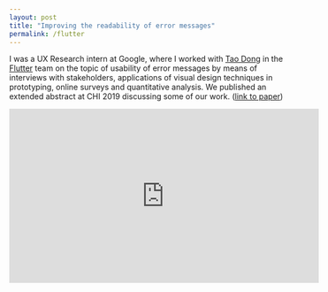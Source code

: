 ```yaml
---
layout: post
title: "Improving the readability of error messages"
permalink: /flutter
---
```


I was a UX Research intern at Google, where I worked with [Tao Dong](https://www.taodong.net) in the [Flutter](https://flutter.io) team on the topic of usability of error messages by means of interviews with stakeholders, applications of visual design techniques in prototyping, online surveys and quantitative analysis. We published an extended abstract at CHI 2019 discussing some of our work. ([link to paper](/files/error-messages-chi2019-khandwala.pdf))

<iframe width="560" height="315" src="https://www.youtube.com/embed/Sd2UweBhUc0" frameborder="0" allow="accelerometer; autoplay; clipboard-write; encrypted-media; gyroscope; picture-in-picture" allowfullscreen></iframe>

